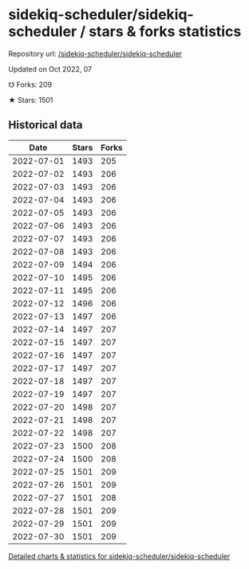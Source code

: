 # sidekiq-scheduler/sidekiq-scheduler / stars & forks statistics

Repository url: [/sidekiq-scheduler/sidekiq-scheduler](https://github.com/sidekiq-scheduler/sidekiq-scheduler)

Updated on Oct 2022, 07

☋ Forks: 209

★ Stars: 1501

## Historical data
| Date | Stars | Forks |
|------|-------|-------|
| 2022-07-01 | 1493 | 205 | 
| 2022-07-02 | 1493 | 206 | 
| 2022-07-03 | 1493 | 206 | 
| 2022-07-04 | 1493 | 206 | 
| 2022-07-05 | 1493 | 206 | 
| 2022-07-06 | 1493 | 206 | 
| 2022-07-07 | 1493 | 206 | 
| 2022-07-08 | 1493 | 206 | 
| 2022-07-09 | 1494 | 206 | 
| 2022-07-10 | 1495 | 206 | 
| 2022-07-11 | 1495 | 206 | 
| 2022-07-12 | 1496 | 206 | 
| 2022-07-13 | 1497 | 206 | 
| 2022-07-14 | 1497 | 207 | 
| 2022-07-15 | 1497 | 207 | 
| 2022-07-16 | 1497 | 207 | 
| 2022-07-17 | 1497 | 207 | 
| 2022-07-18 | 1497 | 207 | 
| 2022-07-19 | 1497 | 207 | 
| 2022-07-20 | 1498 | 207 | 
| 2022-07-21 | 1498 | 207 | 
| 2022-07-22 | 1498 | 207 | 
| 2022-07-23 | 1500 | 208 | 
| 2022-07-24 | 1500 | 208 | 
| 2022-07-25 | 1501 | 209 | 
| 2022-07-26 | 1501 | 209 | 
| 2022-07-27 | 1501 | 208 | 
| 2022-07-28 | 1501 | 209 | 
| 2022-07-29 | 1501 | 209 | 
| 2022-07-30 | 1501 | 209 | 


[Detailed charts & statistics for sidekiq-scheduler/sidekiq-scheduler](https://reviewgithub.com/rep/sidekiq-scheduler/sidekiq-scheduler)
